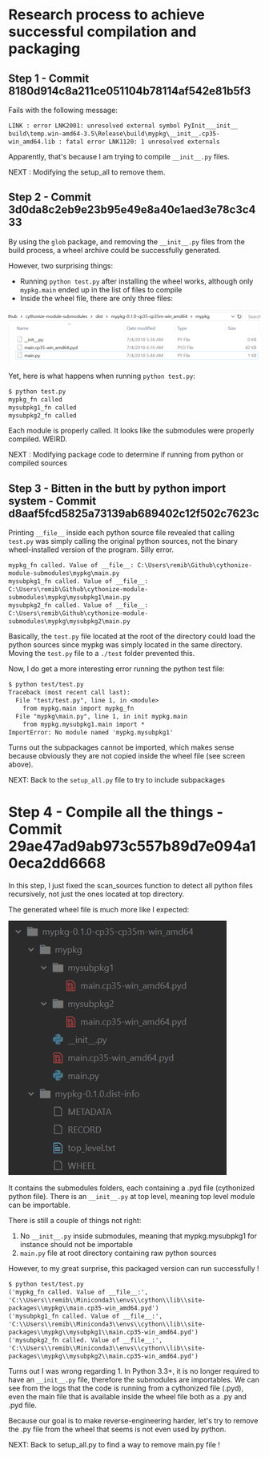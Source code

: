# Research process to achieve successful compilation and packaging

## Step 1 - Commit 8180d914c8a211ce051104b78114af542e81b5f3

Fails with the following message:

```
LINK : error LNK2001: unresolved external symbol PyInit___init__
build\temp.win-amd64-3.5\Release\build\mypkg\__init__.cp35-win_amd64.lib : fatal error LNK1120: 1 unresolved externals
```

Apparently, that's because I am trying to compile `__init__.py` files.

NEXT : Modifying the setup_all to remove them.

## Step 2 - Commit 3d0da8c2eb9e23b95e49e8a40e1aed3e78c3c433

By using the `glob` package, and removing the `__init__.py` files from the build process, a wheel archive could be successfully generated.

However, two surprising things:

  - Running `python test.py` after installing the wheel works, although only `mypkg.main` ended up in the list of files to compile
  - Inside the wheel file, there are only three files:

![./screens/screen_1.PNG](./screens/screen_1.PNG)

Yet, here is what happens when running `python test.py`:

```
$ python test.py
mypkg_fn called
mysubpkg1_fn called
mysubpkg2_fn called
```

Each module is properly called. It looks like the submodules were properly compiled. WEIRD.

NEXT : Modifying package code to determine if running from python or compiled sources

## Step 3 - Bitten in the butt by python import system - Commit d8aaf5fcd5825a73139ab689402c12f502c7623c

Printing `__file__` inside each python source file revealed that calling `test.py` was simply calling the original python sources, not the binary wheel-installed version of the program. Silly error.

```
mypkg_fn called. Value of __file__: C:\Users\remib\Github\cythonize-module-submodules\mypkg\main.py
mysubpkg1_fn called. Value of __file__: C:\Users\remib\Github\cythonize-module-submodules\mypkg\mysubpkg1\main.py
mysubpkg2_fn called. Value of __file__: C:\Users\remib\Github\cythonize-module-submodules\mypkg\mysubpkg2\main.py
```

Basically, the `test.py` file located at the root of the directory could load the python sources since mypkg was simply located in the same directory. Moving the `test.py` file to a `./test` folder prevented this.

Now, I do get a more interesting error running the python test file:

```
$ python test/test.py
Traceback (most recent call last):
  File "test/test.py", line 1, in <module>
    from mypkg.main import mypkg_fn
  File "mypkg\main.py", line 1, in init mypkg.main
    from mypkg.mysubpkg1.main import *
ImportError: No module named 'mypkg.mysubpkg1'
```

Turns out the subpackages cannot be imported, which makes sense because obviously they are not copied inside the wheel file (see screen above).

NEXT: Back to the `setup_all.py` file to try to include subpackages

# Step 4 - Compile all the things - Commit 29ae47ad9ab973c557b89d7e094a10eca2dd6668

In this step, I just fixed the scan_sources function to detect all python files recursively, not just the ones located at top directory.

The generated wheel file is much more like I expected:

![](./screens/screen_2.PNG)

It contains the submodules folders, each containing a .pyd file (cythonized python file).
There is an `__init__.py` at top level, meaning top level module can be importable.

There is still a couple of things not right:

1. No `__init__.py` inside submodules, meaning that mypkg.mysubpkg1 for instance should not be importable
2. `main.py` file at root directory containing raw python sources

However, to my great surprise, this packaged version can run successfully !

```
$ python test/test.py
('mypkg_fn called. Value of __file__:', 'C:\\Users\\remib\\Miniconda3\\envs\\cython\\lib\\site-packages\\mypkg\\main.cp35-win_amd64.pyd')
('mysubpkg1_fn called. Value of __file__:', 'C:\\Users\\remib\\Miniconda3\\envs\\cython\\lib\\site-packages\\mypkg\\mysubpkg1\\main.cp35-win_amd64.pyd')
('mysubpkg2_fn called. Value of __file__:', 'C:\\Users\\remib\\Miniconda3\\envs\\cython\\lib\\site-packages\\mypkg\\mysubpkg2\\main.cp35-win_amd64.pyd')
```

Turns out I was wrong regarding 1. In Python 3.3+, it is no longer required to have an `__init__.py` file, therefore the submodules are importables.
We can see from the logs that the code is running from a cythonized file (.pyd), even the main file that is available inside the wheel file both as a .py and .pyd file.

Because our goal is to make reverse-engineering harder, let's try to remove the .py file from the wheel that seems is not even used by python.

NEXT: Back to setup_all.py to find a way to remove main.py file !
